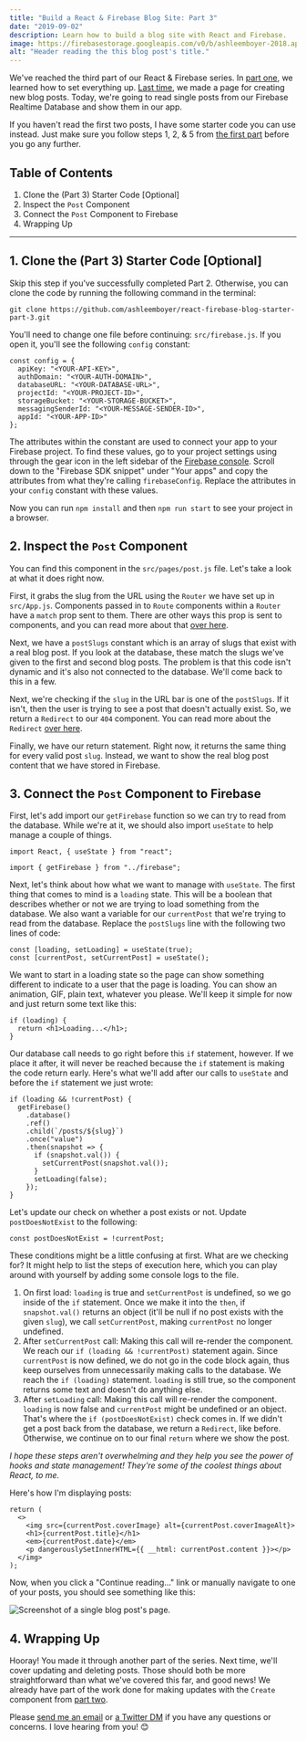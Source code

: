```yaml
---
title: "Build a React & Firebase Blog Site: Part 3"
date: "2019-09-02"
description: Learn how to build a blog site with React and Firebase.
image: https://firebasestorage.googleapis.com/v0/b/ashleemboyer-2018.appspot.com/o/images%2Freact-firebase-blog%2Fpart-03%2Fheader.png?alt=media&token=f3be5439-bc89-41b0-bf69-79f96cf879ec
alt: "Header reading the this blog post's title."
---
```


We've reached the third part of our React & Firebase series. In [part one](https://ashleemboyer.com/react-firebase-blog-01), we learned how to set everything up. [Last time](https://ashleemboyer.com/react-firebase-blog-02), we made a page for creating new blog posts. Today, we're going to read single posts from our Firebase Realtime Database and show them in our app.

If you haven't read the first two posts, I have some starter code you can use instead. Just make sure you follow steps 1, 2, & 5 from [the first part](https://ashleemboyer.com/react-firebase-blog-01) before you go any further.

## Table of Contents

1. Clone the (Part 3) Starter Code [Optional]
2. Inspect the `Post` Component
3. Connect the `Post` Component to Firebase
4. Wrapping Up

---

## 1. Clone the (Part 3) Starter Code [Optional]

Skip this step if you've successfully completed Part 2. Otherwise, you can clone the code by running the following command in the terminal:

```
git clone https://github.com/ashleemboyer/react-firebase-blog-starter-part-3.git
```

You'll need to change one file before continuing: `src/firebase.js`. If you open it, you'll see the following `config` constant:

```
const config = {
  apiKey: "<YOUR-API-KEY>",
  authDomain: "<YOUR-AUTH-DOMAIN>",
  databaseURL: "<YOUR-DATABASE-URL>",
  projectId: "<YOUR-PROJECT-ID>",
  storageBucket: "<YOUR-STORAGE-BUCKET>",
  messagingSenderId: "<YOUR-MESSAGE-SENDER-ID>",
  appId: "<YOUR-APP-ID>"
};
```

The attributes within the constant are used to connect your app to your Firebase project. To find these values, go to your project settings using through the gear icon in the left sidebar of the [Firebase console](https://console.firebase.google.com). Scroll down to the "Firebase SDK snippet" under "Your apps" and copy the attributes from what they're calling `firebaseConfig`. Replace the attributes in your `config` constant with these values.

Now you can run `npm install` and then `npm run start` to see your project in a browser.

## 2. Inspect the `Post` Component

You can find this component in the `src/pages/post.js` file. Let's take a look at what it does right now.

First, it grabs the slug from the URL using the `Router` we have set up in `src/App.js`. Components passed in to `Route` components within a `Router` have a `match` prop sent to them. There are other ways this prop is sent to components, and you can read more about that [over here](https://reacttraining.com/react-router/web/api/match).

Next, we have a `postSlugs` constant which is an array of slugs that exist with a real blog post. If you look at the database, these match the slugs we've given to the first and second blog posts. The problem is that this code isn't dynamic and it's also not connected to the database. We'll come back to this in a few.

Next, we're checking if the `slug` in the URL bar is one of the `postSlugs`. If it isn't, then the user is trying to see a post that doesn't actually exist. So, we return a `Redirect` to our `404` component. You can read more about the `Redirect` [over here](https://reacttraining.com/react-router/web/api/Redirect).

Finally, we have our return statement. Right now, it returns the same thing for every valid post `slug`. Instead, we want to show the real blog post content that we have stored in Firebase.

## 3. Connect the `Post` Component to Firebase

First, let's add import our `getFirebase` function so we can try to read from the database. While we're at it, we should also import `useState` to help manage a couple of things.

```
import React, { useState } from "react";

import { getFirebase } from "../firebase";
```

Next, let's think about how what we want to manage with `useState`. The first thing that comes to mind is a `loading` state. This will be a boolean that describes whether or not we are trying to load something from the database. We also want a variable for our `currentPost` that we're trying to read from the database. Replace the `postSlugs` line with the following two lines of code:

```
const [loading, setLoading] = useState(true);
const [currentPost, setCurrentPost] = useState();
```

We want to start in a loading state so the page can show something different to indicate to a user that the page is loading. You can show an animation, GIF, plain text, whatever you please. We'll keep it simple for now and just return some text like this:

```
if (loading) {
  return <h1>Loading...</h1>;
}
```

Our database call needs to go right before this `if` statement, however. If we place it after, it will never be reached because the `if` statement is making the code return early. Here's what we'll add after our calls to `useState` and before the `if` statement we just wrote:

```
if (loading && !currentPost) {
  getFirebase()
    .database()
    .ref()
    .child(`/posts/${slug}`)
    .once("value")
    .then(snapshot => {
      if (snapshot.val()) {
        setCurrentPost(snapshot.val());
      }
      setLoading(false);
    });
}
```

Let's update our check on whether a post exists or not. Update `postDoesNotExist` to the following:

```
const postDoesNotExist = !currentPost;
```

These conditions might be a little confusing at first. What are we checking for? It might help to list the steps of execution here, which you can play around with yourself by adding some console logs to the file.

1. On first load: `loading` is true and `setCurrentPost` is undefined, so we go inside of the `if` statement. Once we make it into the `then`, if `snapshot.val()` returns an object (it'll be null if no post exists with the given `slug`), we call `setCurrentPost`, making `currentPost` no longer undefined.
2. After `setCurrentPost` call: Making this call will re-render the component. We reach our `if (loading && !currentPost)` statement again. Since `currentPost` is now defined, we do not go in the code block again, thus keep ourselves from unnecessarily making calls to the database. We reach the `if (loading)` statement. `loading` is still true, so the component returns some text and doesn't do anything else.
3. After `setLoading` call: Making this call will re-render the component. `loading` is now false and `currentPost` might be undefined or an object. That's where the `if (postDoesNotExist)` check comes in. If we didn't get a post back from the database, we return a `Redirect`, like before. Otherwise, we continue on to our final `return` where we show the post.

_I hope these steps aren't overwhelming and they help you see the power of hooks and state management! They're some of the coolest things about React, to me._

Here's how I'm displaying posts:

```
return (
  <>
    <img src={currentPost.coverImage} alt={currentPost.coverImageAlt}>
    <h1>{currentPost.title}</h1>
    <em>{currentPost.date}</em>
    <p dangerouslySetInnerHTML={{ __html: currentPost.content }}></p>
  </img>
);
```

Now, when you click a "Continue reading..." link or manually navigate to one of your posts, you should see something like this:

![Screenshot of a single blog post's page.](https://firebasestorage.googleapis.com/v0/b/ashleemboyer-2018.appspot.com/o/images%2Freact-firebase-blog%2Fpart-03%2Fpost.png?alt=media&token=4a9abd6a-9549-467f-a473-ff86ae47357a)

## 4. Wrapping Up

Hooray! You made it through another part of the series. Next time, we'll cover updating and deleting posts. Those should both be more straightforward than what we've covered this far, and good news! We already have part of the work done for making updates with the `Create` component from [part two](https://ashleemboyer.com/react-firebase-blog-02).

Please [send me an email](mailto:hello@ashleemboyer.com) or [a Twitter DM](https://twitter.com/ashleemboyer) if you have any questions or concerns. I love hearing from you! 😊
